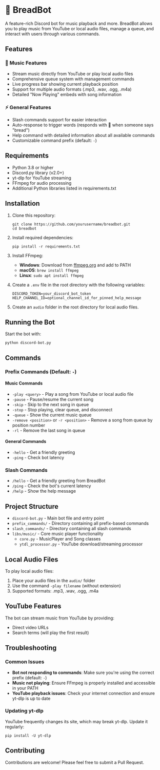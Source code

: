 # 🍞 BreadBot

A feature-rich Discord bot for music playback and more. BreadBot allows you to play music from YouTube or local audio files, manage a queue, and interact with users through various commands.

## Features

### 🎵 Music Features
- Stream music directly from YouTube or play local audio files
- Comprehensive queue system with management commands
- Live progress bar showing current playback position
- Support for multiple audio formats (.mp3, .wav, .ogg, .m4a)
- Detailed "Now Playing" embeds with song information

### ⚡ General Features
- Slash commands support for easier interaction
- Auto-response to trigger words (responds with 🍞 when someone says "bread")
- Help command with detailed information about all available commands
- Customizable command prefix (default: `-`)

## Requirements

- Python 3.8 or higher
- Discord.py library (v2.0+)
- yt-dlp for YouTube streaming
- FFmpeg for audio processing
- Additional Python libraries listed in requirements.txt

## Installation

1. Clone this repository:
   ```
   git clone https://github.com/yourusername/breadbot.git
   cd breadbot
   ```

2. Install required dependencies:
   ```
   pip install -r requirements.txt
   ```

3. Install FFmpeg:
   - **Windows**: Download from [ffmpeg.org](https://ffmpeg.org/download.html) and add to PATH
   - **macOS**: `brew install ffmpeg`
   - **Linux**: `sudo apt install ffmpeg`

4. Create a `.env` file in the root directory with the following variables:
   ```
   DISCORD_TOKEN=your_discord_bot_token
   HELP_CHANNEL_ID=optional_channel_id_for_pinned_help_message
   ```

5. Create an `audio` folder in the root directory for local audio files.

## Running the Bot

Start the bot with:
```
python discord-bot.py
```

## Commands

### Prefix Commands (Default: `-`)

#### Music Commands
- `-play <query>` - Play a song from YouTube or local audio file
- `-pause` - Pause/resume the current song
- `-skip` - Skip to the next song in queue
- `-stop` - Stop playing, clear queue, and disconnect
- `-queue` - Show the current music queue
- `-remove <position>` or `-r <position>` - Remove a song from queue by position number
- `-rl` - Remove the last song in queue

#### General Commands
- `-hello` - Get a friendly greeting
- `-ping` - Check bot latency

### Slash Commands

- `/hello` - Get a friendly greeting from BreadBot
- `/ping` - Check the bot's current latency
- `/help` - Show the help message

## Project Structure

- `discord-bot.py` - Main bot file and entry point
- `prefix_commands/` - Directory containing all prefix-based commands
- `slash_commands/` - Directory containing all slash commands
- `libs/music/` - Core music player functionality
  - `core.py` - MusicPlayer and Song classes
  - `ytdl_processor.py` - YouTube download/streaming processor

## Local Audio Files

To play local audio files:
1. Place your audio files in the `audio/` folder
2. Use the command `-play filename` (without extension)
3. Supported formats: .mp3, .wav, .ogg, .m4a

## YouTube Features

The bot can stream music from YouTube by providing:
- Direct video URLs
- Search terms (will play the first result)

## Troubleshooting

### Common Issues

- **Bot not responding to commands**: Make sure you're using the correct prefix (default: `-`)
- **Music not playing**: Ensure FFmpeg is properly installed and accessible in your PATH
- **YouTube playback issues**: Check your internet connection and ensure yt-dlp is up to date

### Updating yt-dlp

YouTube frequently changes its site, which may break yt-dlp. Update it regularly:
```
pip install -U yt-dlp
```

## Contributing

Contributions are welcome! Please feel free to submit a Pull Request.
